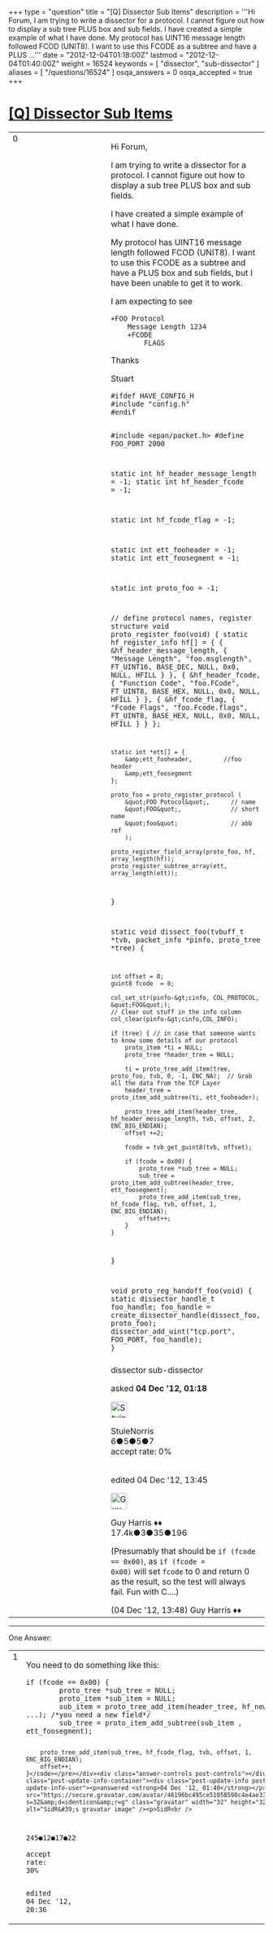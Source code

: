 +++
type = "question"
title = "[Q] Dissector Sub Items"
description = '''Hi Forum, I am trying to write a dissector for a protocol. I cannot figure out how to display a sub tree PLUS box and sub fields.  I have created a simple example of what I have done.  My protocol has UINT16 message length followed FCOD (UNIT8). I want to use this FCODE as a subtree and have a PLUS ...'''
date = "2012-12-04T01:18:00Z"
lastmod = "2012-12-04T01:40:00Z"
weight = 16524
keywords = [ "dissector", "sub-dissector" ]
aliases = [ "/questions/16524" ]
osqa_answers = 0
osqa_accepted = true
+++

<div class="headNormal">

# [\[Q\] Dissector Sub Items](/questions/16524/q-dissector-sub-items)

</div>

<div id="main-body">

<div id="askform">

<table id="question-table" style="width:100%;"><colgroup><col style="width: 50%" /><col style="width: 50%" /></colgroup><tbody><tr class="odd"><td style="width: 30px; vertical-align: top"><div class="vote-buttons"><div id="post-16524-score" class="post-score" title="current number of votes">0</div><div id="favorite-count" class="favorite-count"></div></div></td><td><div id="item-right"><div class="question-body"><p>Hi Forum,</p><p>I am trying to write a dissector for a protocol. I cannot figure out how to display a sub tree PLUS box and sub fields.<br />
</p><p>I have created a simple example of what I have done.<br />
</p><p>My protocol has UINT16 message length followed FCOD (UNIT8). I want to use this FCODE as a subtree and have a PLUS box and sub fields, but I have been unable to get it to work.</p><p>I am expecting to see</p><pre><code>+FOO Protocol
    Message Length 1234
    +FCODE
        FLAGS</code></pre><p>Thanks</p><p>Stuart</p><pre><code>#ifdef HAVE_CONFIG_H
#include &quot;config.h&quot;
#endif

#include &lt;epan/packet.h&gt;
#define FOO_PORT 2000

static int hf_header_message_length = -1;
static int hf_header_fcode          = -1;

static int hf_fcode_flag            = -1;

static int ett_fooheader = -1;
static int ett_foosegment = -1;

static int proto_foo = -1;

// define protocol names, register structure
void proto_register_foo(void)
{
    static hf_register_info hf[] = {
        { &amp;hf_header_message_length,
            { &quot;Message Length&quot;, &quot;foo.msglength&quot;,
            FT_UINT16, BASE_DEC,
            NULL, 0x0,
            NULL, HFILL }
        },
        { &amp;hf_header_fcode,
            { &quot;Function Code&quot;, &quot;foo.FCode&quot;,
            FT_UINT8, BASE_HEX,
            NULL, 0x0,
            NULL, HFILL }
        },
        { &amp;hf_fcode_flag,
            { &quot;Fcode Flags&quot;, &quot;foo.Fcode.flags&quot;,
            FT_UINT8, BASE_HEX,
            NULL, 0x0,
            NULL, HFILL }
        }
    };

    static int *ett[] = {
        &amp;ett_fooheader,         //foo header
        &amp;ett_foosegment
    };

    proto_foo = proto_register_protocol (
        &quot;FOO Potocol&quot;,      // name
        &quot;FOO&quot;,              // short name
        &quot;foo&quot;               // abb ref
        );

    proto_register_field_array(proto_foo, hf, array_length(hf));
    proto_register_subtree_array(ett, array_length(ett));
}

static void dissect_foo(tvbuff_t *tvb, packet_info *pinfo, proto_tree *tree) {

    int offset = 0;
    guint8 fcode  = 0;

    col_set_str(pinfo-&gt;cinfo, COL_PROTOCOL, &quot;FOO&quot;);
    // Clear out stuff in the info column
    col_clear(pinfo-&gt;cinfo,COL_INFO);

    if (tree) { // in case that someone wants to know some details of our protocol
        proto_item *ti = NULL;
        proto_tree *header_tree = NULL;

        ti = proto_tree_add_item(tree, proto_foo, tvb, 0, -1, ENC_NA);  // Grab all the data from the TCP Layer
        header_tree = proto_item_add_subtree(ti, ett_fooheader);

        proto_tree_add_item(header_tree, hf_header_message_length, tvb, offset, 2,  ENC_BIG_ENDIAN);
        offset +=2;

        fcode = tvb_get_guint8(tvb, offset);

        if (fcode = 0x00) {
            proto_tree *sub_tree = NULL;
            sub_tree = proto_item_add_subtree(header_tree, ett_foosegment);
            proto_tree_add_item(sub_tree, hf_fcode_flag, tvb, offset, 1,  ENC_BIG_ENDIAN);
            offset++;
        }
    }
}

void proto_reg_handoff_foo(void) {
    static dissector_handle_t foo_handle;
    foo_handle = create_dissector_handle(dissect_foo, proto_foo);
    dissector_add_uint(&quot;tcp.port&quot;, FOO_PORT, foo_handle);
}</code></pre></div><div id="question-tags" class="tags-container tags">dissector sub-dissector</div><div id="question-controls" class="post-controls"></div><div class="post-update-info-container"><div class="post-update-info post-update-info-user"><p>asked <strong>04 Dec '12, 01:18</strong></p><img src="https://secure.gravatar.com/avatar/e12bbe1b488f2a19cdf565465e260d19?s=32&amp;d=identicon&amp;r=g" class="gravatar" width="32" height="32" alt="StuieNorris&#39;s gravatar image" /><p>StuieNorris<br />
<span class="score" title="6 reputation points">6</span><span title="5 badges"><span class="badge1">●</span><span class="badgecount">5</span></span><span title="5 badges"><span class="silver">●</span><span class="badgecount">5</span></span><span title="7 badges"><span class="bronze">●</span><span class="badgecount">7</span></span><br />
<span class="accept_rate" title="Rate of the user&#39;s accepted answers">accept rate:</span> <span title="StuieNorris has no accepted answers">0%</span> </br></br></p></div><div class="post-update-info post-update-info-edited"><p>edited 04 Dec '12, 13:45</p><img src="https://secure.gravatar.com/avatar/f93de7000747ab5efb5acd3034b2ebd7?s=32&amp;d=identicon&amp;r=g" class="gravatar" width="32" height="32" alt="Guy%20Harris&#39;s gravatar image" /><p>Guy Harris ♦♦<br />
<span class="score" title="17443 reputation points"><span>17.4k</span></span><span title="3 badges"><span class="badge1">●</span><span class="badgecount">3</span></span><span title="35 badges"><span class="silver">●</span><span class="badgecount">35</span></span><span title="196 badges"><span class="bronze">●</span><span class="badgecount">196</span></span></p></div></div><div id="comments-container-16524" class="comments-container"><span id="16555"></span><div id="comment-16555" class="comment"><div id="post-16555-score" class="comment-score"></div><div class="comment-text"><p>(Presumably that should be <code>if (fcode == 0x00)</code>, as <code>if (fcode = 0x00)</code> will set <code>fcode</code> to 0 and return 0 as the result, so the test will always fail. Fun with C....)</p></div><div id="comment-16555-info" class="comment-info"><span class="comment-age">(04 Dec '12, 13:48)</span> Guy Harris ♦♦</div></div></div><div id="comment-tools-16524" class="comment-tools"></div><div class="clear"></div><div id="comment-16524-form-container" class="comment-form-container"></div><div class="clear"></div></div></td></tr></tbody></table>

------------------------------------------------------------------------

<div class="tabBar">

<span id="sort-top"></span>

<div class="headQuestions">

One Answer:

</div>

</div>

<span id="16525"></span>

<div id="answer-container-16525" class="answer accepted-answer">

<table style="width:100%;"><colgroup><col style="width: 50%" /><col style="width: 50%" /></colgroup><tbody><tr class="odd"><td style="width: 30px; vertical-align: top"><div class="vote-buttons"><div id="post-16525-score" class="post-score" title="current number of votes">1</div></div></td><td><div class="item-right"><div class="answer-body"><p>You need to do something like this:</p><pre><code>if (fcode == 0x00) {
        proto_tree *sub_tree = NULL;
        proto_item *sub_item = NULL;
        sub_item = proto_tree_add_item(header_tree, hf_new, ...); /*you need a new field*/
        sub_tree = proto_item_add_subtree(sub_item , ett_foosegment);

        proto_tree_add_item(sub_tree, hf_fcode_flag, tvb, offset, 1,  ENC_BIG_ENDIAN);
        offset++;
    }</code></pre></div><div class="answer-controls post-controls"></div><div class="post-update-info-container"><div class="post-update-info post-update-info-user"><p>answered <strong>04 Dec '12, 01:40</strong></p><img src="https://secure.gravatar.com/avatar/46196bc495ce51058590c4e4ae334d22?s=32&amp;d=identicon&amp;r=g" class="gravatar" width="32" height="32" alt="SidR&#39;s gravatar image" /><p>SidR<br />
<span class="score" title="245 reputation points">245</span><span title="12 badges"><span class="badge1">●</span><span class="badgecount">12</span></span><span title="17 badges"><span class="silver">●</span><span class="badgecount">17</span></span><span title="22 badges"><span class="bronze">●</span><span class="badgecount">22</span></span><br />
<span class="accept_rate" title="Rate of the user&#39;s accepted answers">accept rate:</span> <span title="SidR has 3 accepted answers">30%</span></p></div><div class="post-update-info post-update-info-edited"><p>edited 04 Dec '12, 20:36</p></div></div><div id="comments-container-16525" class="comments-container"></div><div id="comment-tools-16525" class="comment-tools"></div><div class="clear"></div><div id="comment-16525-form-container" class="comment-form-container"></div><div class="clear"></div></div></td></tr></tbody></table>

</div>

<div class="paginator-container-left">

</div>

</div>

</div>

